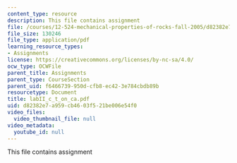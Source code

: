 ```yaml
---
content_type: resource
description: This file contains assignment
file: /courses/12-524-mechanical-properties-of-rocks-fall-2005/d82382e7a959cb4603f521be006e54f0_labII_c_t_on_ca.pdf
file_size: 130246
file_type: application/pdf
learning_resource_types:
- Assignments
license: https://creativecommons.org/licenses/by-nc-sa/4.0/
ocw_type: OCWFile
parent_title: Assignments
parent_type: CourseSection
parent_uid: f6466739-950d-cfb8-ec42-3e784cbdb89b
resourcetype: Document
title: labII_c_t_on_ca.pdf
uid: d82382e7-a959-cb46-03f5-21be006e54f0
video_files:
  video_thumbnail_file: null
video_metadata:
  youtube_id: null
---
```

This file contains assignment